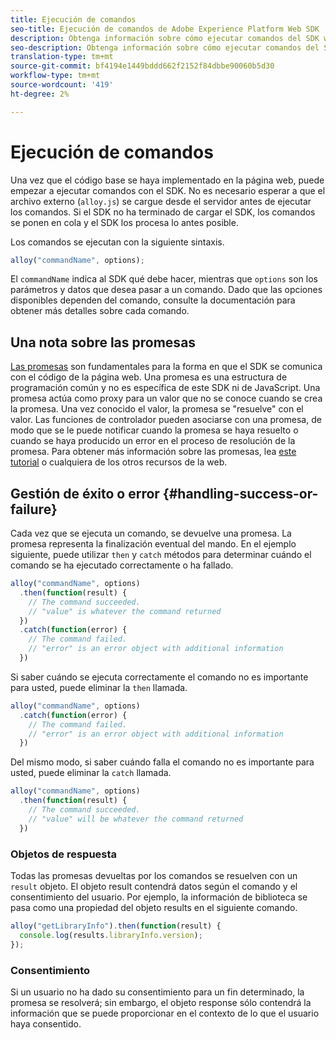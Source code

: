 ```yaml
---
title: Ejecución de comandos
seo-title: Ejecución de comandos de Adobe Experience Platform Web SDK
description: Obtenga información sobre cómo ejecutar comandos del SDK web Experience Platform
seo-description: Obtenga información sobre cómo ejecutar comandos del SDK web Experience Platform
translation-type: tm+mt
source-git-commit: bf4194e1449bddd662f2152f84dbbe90060b5d30
workflow-type: tm+mt
source-wordcount: '419'
ht-degree: 2%

---
```



# Ejecución de comandos

Una vez que el código base se haya implementado en la página web, puede empezar a ejecutar comandos con el SDK. No es necesario esperar a que el archivo externo \(`alloy.js`\) se cargue desde el servidor antes de ejecutar los comandos. Si el SDK no ha terminado de cargar el SDK, los comandos se ponen en cola y el SDK los procesa lo antes posible.

Los comandos se ejecutan con la siguiente sintaxis.

```javascript
alloy("commandName", options);
```

El `commandName` indica al SDK qué debe hacer, mientras que `options` son los parámetros y datos que desea pasar a un comando. Dado que las opciones disponibles dependen del comando, consulte la documentación para obtener más detalles sobre cada comando.

## Una nota sobre las promesas

[Las promesas](https://developer.mozilla.org/es-ES/docs/Web/JavaScript/Reference/Global_Objects/Promise) son fundamentales para la forma en que el SDK se comunica con el código de la página web. Una promesa es una estructura de programación común y no es específica de este SDK ni de JavaScript. Una promesa actúa como proxy para un valor que no se conoce cuando se crea la promesa. Una vez conocido el valor, la promesa se &quot;resuelve&quot; con el valor. Las funciones de controlador pueden asociarse con una promesa, de modo que se le puede notificar cuando la promesa se haya resuelto o cuando se haya producido un error en el proceso de resolución de la promesa. Para obtener más información sobre las promesas, lea [este tutorial](https://javascript.info/promise-basics) o cualquiera de los otros recursos de la web.

## Gestión de éxito o error {#handling-success-or-failure}

Cada vez que se ejecuta un comando, se devuelve una promesa. La promesa representa la finalización eventual del mando. En el ejemplo siguiente, puede utilizar `then` y `catch` métodos para determinar cuándo el comando se ha ejecutado correctamente o ha fallado.

```javascript
alloy("commandName", options)
  .then(function(result) {
    // The command succeeded.
    // "value" is whatever the command returned
  })
  .catch(function(error) {
    // The command failed.
    // "error" is an error object with additional information
  })
```

Si saber cuándo se ejecuta correctamente el comando no es importante para usted, puede eliminar la `then` llamada.

```javascript
alloy("commandName", options)
  .catch(function(error) {
    // The command failed.
    // "error" is an error object with additional information
  })
```

Del mismo modo, si saber cuándo falla el comando no es importante para usted, puede eliminar la `catch` llamada.

```javascript
alloy("commandName", options)
  .then(function(result) {
    // The command succeeded.
    // "value" will be whatever the command returned
  })
```

### Objetos de respuesta

Todas las promesas devueltas por los comandos se resuelven con un `result` objeto. El objeto result contendrá datos según el comando y el consentimiento del usuario. Por ejemplo, la información de biblioteca se pasa como una propiedad del objeto results en el siguiente comando.

```js
alloy("getLibraryInfo").then(function(result) {
  console.log(results.libraryInfo.version);
});
```

### Consentimiento

Si un usuario no ha dado su consentimiento para un fin determinado, la promesa se resolverá; sin embargo, el objeto response sólo contendrá la información que se puede proporcionar en el contexto de lo que el usuario haya consentido.

